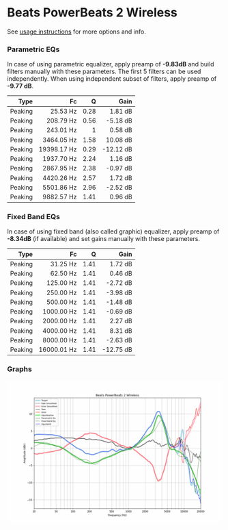 # Beats PowerBeats 2 Wireless
See [usage instructions](https://github.com/jaakkopasanen/AutoEq#usage) for more options and info.

### Parametric EQs
In case of using parametric equalizer, apply preamp of **-9.83dB** and build filters manually
with these parameters. The first 5 filters can be used independently.
When using independent subset of filters, apply preamp of **-9.77 dB**.

| Type    | Fc          |    Q | Gain      |
|--------:|------------:|-----:|----------:|
| Peaking | 25.53 Hz    | 0.28 | 1.81 dB   |
| Peaking | 208.79 Hz   | 0.56 | -5.18 dB  |
| Peaking | 243.01 Hz   | 1    | 0.58 dB   |
| Peaking | 3464.05 Hz  | 1.58 | 10.08 dB  |
| Peaking | 19398.17 Hz | 0.29 | -12.12 dB |
| Peaking | 1937.70 Hz  | 2.24 | 1.16 dB   |
| Peaking | 2867.95 Hz  | 2.38 | -0.97 dB  |
| Peaking | 4420.26 Hz  | 2.57 | 1.72 dB   |
| Peaking | 5501.86 Hz  | 2.96 | -2.52 dB  |
| Peaking | 9882.57 Hz  | 1.41 | 0.96 dB   |

### Fixed Band EQs
In case of using fixed band (also called graphic) equalizer, apply preamp of **-8.34dB**
(if available) and set gains manually with these parameters.

| Type    | Fc          |    Q | Gain      |
|--------:|------------:|-----:|----------:|
| Peaking | 31.25 Hz    | 1.41 | 1.72 dB   |
| Peaking | 62.50 Hz    | 1.41 | 0.46 dB   |
| Peaking | 125.00 Hz   | 1.41 | -2.72 dB  |
| Peaking | 250.00 Hz   | 1.41 | -3.98 dB  |
| Peaking | 500.00 Hz   | 1.41 | -1.48 dB  |
| Peaking | 1000.00 Hz  | 1.41 | -0.69 dB  |
| Peaking | 2000.00 Hz  | 1.41 | 2.27 dB   |
| Peaking | 4000.00 Hz  | 1.41 | 8.31 dB   |
| Peaking | 8000.00 Hz  | 1.41 | -2.63 dB  |
| Peaking | 16000.01 Hz | 1.41 | -12.75 dB |

### Graphs
![](./Beats%20PowerBeats%202%20Wireless.png)